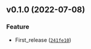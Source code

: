 <!--next-version-placeholder-->

## v0.1.0 (2022-07-08)
### Feature
* First_release ([`241fe10`](https://github.com/JesseMaitland/glued/commit/241fe10644b0ed6a8c0dc683d494d4d2d5c1c267))

